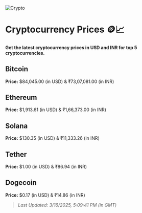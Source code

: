 
![Crypto](https://www.techguide.com.au/wp-content/uploads/2020/11/crypto3.jpeg)

# Cryptocurrency Prices 🪙📈

#### Get the latest cryptocurrency prices in USD and INR for top 5 cryptocurrencies.

## Bitcoin

**Price:** $84,045.00 (in USD) & ₹73,07,081.00 (in INR)

## Ethereum

**Price:** $1,913.61 (in USD) & ₹1,66,373.00 (in INR)

## Solana

**Price:** $130.35 (in USD) & ₹11,333.26 (in INR)

## Tether

**Price:** $1.00 (in USD) & ₹86.94 (in INR)

## Dogecoin

**Price:** $0.17 (in USD) & ₹14.86 (in INR)

> _Last Updated: 3/16/2025, 5:09:41 PM (in GMT)_
